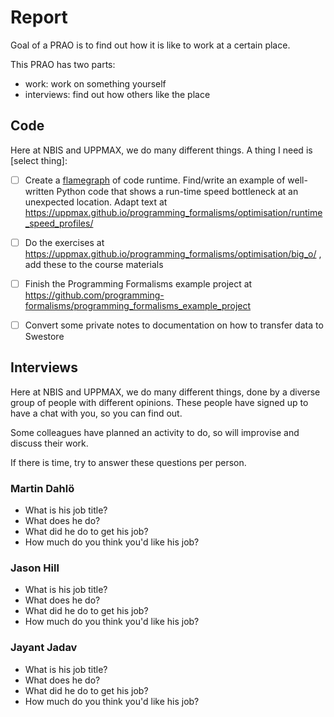 # Report

Goal of a PRAO is to find out how it is like to work at a certain place.

This PRAO has two parts:

- work: work on something yourself
- interviews: find out how others like the place

## Code

Here at NBIS and UPPMAX, we do many different things.
A thing I need is [select thing]:

- [ ] Create a [flamegraph](https://www.brendangregg.com/FlameGraphs/cpu-bash-flamegraph.svg)
  of code runtime.
  Find/write an example of well-written Python code
  that shows a run-time speed bottleneck
  at an unexpected location.
  Adapt text at <https://uppmax.github.io/programming_formalisms/optimisation/runtime_speed_profiles/>
- [ ] Do the exercises at <https://uppmax.github.io/programming_formalisms/optimisation/big_o/> ,
  add these to the course materials
- [ ] Finish the Programming Formalisms example project at <https://github.com/programming-formalisms/programming_formalisms_example_project>
- [ ] Convert some private notes to documentation on how to
  transfer data to Swestore



## Interviews

Here at NBIS and UPPMAX, we do many different things,
done by a diverse group of people with different opinions.
These people have signed up to have a chat with you,
so you can find out.

Some colleagues have planned an activity to do,
so will improvise and discuss their work.

If there is time, try to answer these questions per person.

### Martin Dahlö

- What is his job title?
- What does he do?
- What did he do to get his job?
- How much do you think you'd like his job?

### Jason Hill

- What is his job title?
- What does he do?
- What did he do to get his job?
- How much do you think you'd like his job?

### Jayant Jadav

- What is his job title?
- What does he do?
- What did he do to get his job?
- How much do you think you'd like his job?

